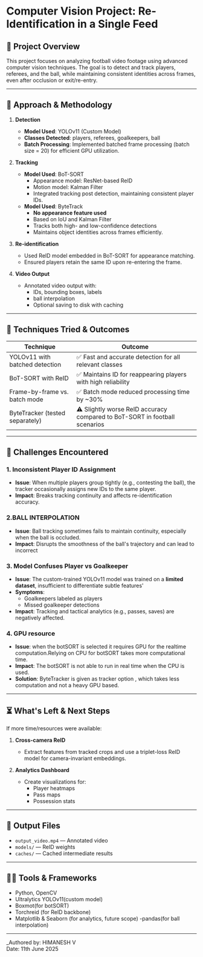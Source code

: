 # Computer Vision Project: Re-ldentification in a Single Feed

## 📌 Project Overview

This project focuses on analyzing football video footage using advanced computer vision techniques. The goal is to detect and track players, referees, and the ball, while maintaining consistent identities across frames, even after occlusion or exit/re-entry.

---

## 🔧 Approach & Methodology

1. **Detection**
   - **Model Used**: YOLOv11 (Custom Model)
   - **Classes Detected**: players, referees, goalkeepers, ball
   - **Batch Processing**: Implemented batched frame processing (batch size = 20) for efficient GPU utilization.

2. **Tracking**
   - **Model Used**: BoT-SORT
     - Appearance model: ResNet-based ReID
     - Motion model: Kalman Filter
      - Integrated tracking post detection, maintaining consistent player IDs.
   - **Model Used**: ByteTrack
      - **No appearance feature used**
      - Based on IoU and Kalman Filter
      - Tracks both high- and low-confidence detections
      - Maintains object identities across frames efficiently.

3. **Re-identification**
   - Used ReID model embedded in BoT-SORT for appearance matching.
   - Ensured players retain the same ID upon re-entering the frame.

4. **Video Output**
   - Annotated video output with:
     - IDs, bounding boxes, labels
     - ball interpolation
     - Optional saving to disk with caching

---

## 🧪 Techniques Tried & Outcomes

| Technique | Outcome |
|----------|---------|
| YOLOv11 with batched detection | ✅ Fast and accurate detection for all relevant classes |
| BoT-SORT with ReID | ✅ Maintains ID for reappearing players with high reliability |
| Frame-by-frame vs. batch mode | ✅ Batch mode reduced processing time by ~30% |
| ByteTracker (tested separately) | ⚠️ Slightly worse ReID accuracy compared to BoT-SORT in football scenarios |

---

## 🧱 Challenges Encountered



### 1. **Inconsistent Player ID Assignment**
- **Issue**: When multiple players group tightly (e.g., contesting the ball), the tracker occasionally assigns new IDs to the same player.
- **Impact**: Breaks tracking continuity and affects re-identification accuracy.
### 2.**BALL INTERPOLATION**
- **Issue**: Ball tracking sometimes fails to maintain continuity, especially when the ball is occluded.
- **Impact**: Disrupts the smoothness of the ball's trajectory and can lead to incorrect

### 3. **Model Confuses Player vs Goalkeeper**
- **Issue**: The custom-trained YOLOv11 model was trained on a **limited dataset**, insufficient to differentiate subtle features'
- **Symptoms**:
  - Goalkeepers labeled as players
  - Missed goalkeeper detections
- **Impact**: Tracking and tactical analytics (e.g., passes, saves) are negatively affected.

### 4. **GPU resource**
- **Issue**: when the botSORT is selected it requires GPU for the realtime computation.Relying on CPU for botSORT takes more computational time.
- **Impact**: The botSORT is not able to run in real time when the CPU is used.
- **Solution**: ByteTracker is given as tracker option , which takes less computation and not a heavy GPU based.

---

## ⏳ What's Left & Next Steps

If more time/resources were available:

1. **Cross-camera ReID**  
   - Extract features from tracked crops and use a triplet-loss ReID model for camera-invariant embeddings.

2. **Analytics Dashboard**  
   - Create visualizations for:
     - Player heatmaps
     - Pass maps
     - Possession stats

---

## 📁 Output Files

- `output_video.mp4` — Annotated video
- `models/` — ReID weights
- `caches/` — Cached intermediate results

---

## 👨‍💻 Tools & Frameworks

- Python, OpenCV
- Ultralytics YOLOv11(custom model)
- Boxmot(for botSORT)
- Torchreid (for ReID backbone)
- Matplotlib & Seaborn (for analytics, future scope)
-pandas(for ball interpolation)

---

_Authored by: HIMANESH V  
Date: 11th June 2025

